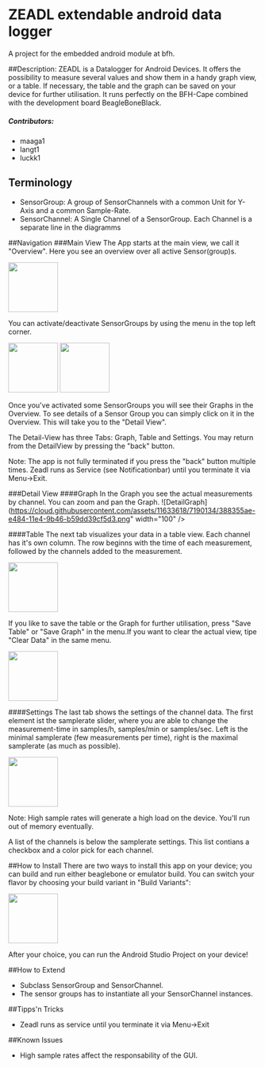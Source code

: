 # ZEADL extendable android data logger
A project for the embedded android module at bfh.

##Description: 
ZEADL is a Datalogger for Android Devices. It offers the possibility to measure several values and show them in a handy graph view, or a table. If necessary, the table and the graph can be saved on your device for further utilisation. It runs perfectly on the BFH-Cape combined with the development board BeagleBoneBlack.

##### Contributors:
* maaga1
* langt1
* luckk1

## Terminology
* SensorGroup: A group of SensorChannels with a common Unit for Y-Axis and a common Sample-Rate.
* SensorChannel: A Single Channel of a SensorGroup. Each Channel is a separate line in the diagramms

##Navigation
###Main View
The App starts at the main view, we call it "Overview". Here you see an overview over all active Sensor(group)s.

<img src="https://cloud.githubusercontent.com/assets/11633618/7190148/4181fba6-e484-11e4-8c0b-6312bb698713.png" width="100" />

You can activate/deactivate SensorGroups by using the menu in the top left corner. 

<img src="https://cloud.githubusercontent.com/assets/11633618/7190311/7e05f4f0-e485-11e4-984e-731a1f5e387d.png" width="100" />
<img src="https://cloud.githubusercontent.com/assets/11633618/7190975/43ea131e-e48a-11e4-9b09-1a3c627ab0b7.png" width="100" />

Once you've activated some SensorGroups you will see their Graphs in the Overview.
To see details of a Sensor Group you can simply click on it in the Overview. This will take you to the "Detail View".

The Detail-View has three Tabs: Graph, Table and Settings. You may return from the DetailView by pressing the "back" button.

Note: The app is not fully terminated if you press the "back" button multiple times. Zeadl runs as Service (see Notificationbar) until you terminate it via Menu->Exit.

###Detail View
####Graph
In the Graph you see the actual measurements by channel. You can zoom and pan the Graph.
![DetailGraph](https://cloud.githubusercontent.com/assets/11633618/7190134/388355ae-e484-11e4-9b46-b59dd39cf5d3.png" width="100" />

####Table
The next tab visualizes your data in a table view. Each channel has it's own column.
The row beginns with the time of each measurement, followed by the channels added to the measurement.

<img src="https://cloud.githubusercontent.com/assets/11633618/7190147/3fe44bc8-e484-11e4-91d9-b16ed251ad55.png" width="100" />

If you like to save the table or the Graph for further utilisation, press "Save Table" or "Save Graph" in the menu.If you want to clear the actual view, tipe "Clear Data" in the same menu.

<img src="https://cloud.githubusercontent.com/assets/11633618/7190139/3ccecff8-e484-11e4-9150-23682d21204f.png" width="100" />

####Settings
The last tab shows the settings of the channel data. The first element ist the samplerate slider, where you are able to change the measurement-time in samples/h, samples/min or samples/sec. Left is the minimal samplerate (few measurements per time), right is the maximal samplerate (as much as possible). 

<img src="https://cloud.githubusercontent.com/assets/11633618/7190141/3ea4560e-e484-11e4-85fd-30bf51477006.png" width="100" />

Note: High sample rates will generate a high load on the device. You'll run out of memory eventually.

A list of the channels is below the samplerate settings. This list contians a checkbox and a color pick for each channel.

##How to Install
There are two ways to install this app on your device; you can build and run either beaglebone or emulator build. You can switch your flavor by choosing your build variant in "Build Variants":

<img src="https://cloud.githubusercontent.com/assets/11633618/7190150/42f6b2c4-e484-11e4-9071-693b22db8575.png" width="100" />

After your choice, you can run the Android Studio Project on your device!

##How to Extend
- Subclass SensorGroup and SensorChannel.
- The sensor groups has to instantiate all your SensorChannel instances.


##Tipps'n Tricks
- Zeadl runs as service until you terminate it via Menu->Exit


##Known Issues
- High sample rates affect the responsability of the GUI.


